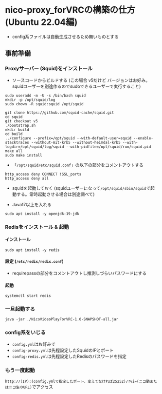 # nico-proxy_forVRCの構築の仕方 (Ubuntu 22.04編)
- config系ファイルは自動生成させるため無いものとする
## 事前準備
### Proxyサーバー (Squid)をインストール
- ソースコードからビルドする (この場合 v5だけど バージョンはお好み。squidユーザーを別途作るのでsudoできるユーザーで実行すること)
```
sudo useradd -m -U -s /bin/bash squid
mkdir -p /opt/squid/log
sudo chown -R squid:squid /opt/squid

git clone https://github.com/squid-cache/squid.git
cd squid
git checkout v5
./bootstrap.sh
mkdir build
cd build
../configure --prefix=/opt/squid --with-default-user=squid --enable-stacktraces --without-mit-krb5 --without-heimdal-krb5 --with-logdir=/opt/squid/log/squid --with-pidfile=/opt/squid/run/squid.pid
make all
sudo make install
```
- 「`/opt/squid/etc/squid.conf`」の以下の部分をコメントアウトする
```
http_access deny CONNECT !SSL_ports
http_access deny all
```
- squidを起動しておく (squidユーザーになって`/opt/squid/sbin/squid`で起動する。常時起動させる場合は別途調べて)

- Java17以上を入れる
```
sudo apt install -y openjdk-19-jdk
```

### Redisをインストール & 起動
#### インストール
```
sudo apt install -y redis
```
#### 設定 (`/etc/redis/redis.conf`)
- requirepassの部分をコメントアウトし推測しづらいパスワードにする
#### 起動
```
systemctl start redis
```

### 一旦起動する
`java -jar ./NicoVideoPlayForVRC-1.0-SNAPSHOT-all.jar`

### config系をいじる
- `config.yml`はお好みで
- `config-proxy.yml`は先程設定したSquidのIPとポート
- `config-redis.yml`は先程設定したRedisのパスワードを指定

### もう一度起動
`http://(IP):(config.ymlで指定したポート、変えてなければ25252)/?vi=(ニコ動またはニコ生のURL)`でアクセス
